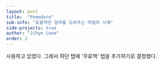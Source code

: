 ```yaml
---
layout: post
title:  "Pomodoro"
sub-info: "효율적인 업무를 도와주는 마법의 시계"
side-projects: true
author: "Jihye Leee"
order: 2
---
```


 사용하고 있었다. 그래서 하단 탭에 '무료책' 탭을 추가하기로 결정했다.